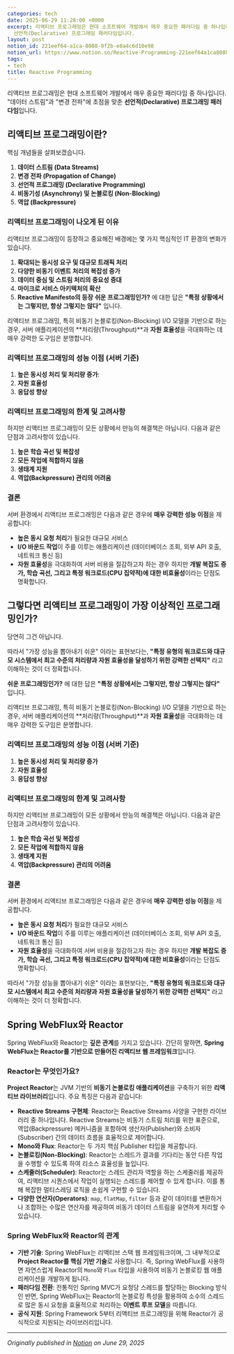 ```yaml
---
categories: tech
date: 2025-06-29 11:28:00 +0000
excerpt: 리액티브 프로그래밍은 현대 소프트웨어 개발에서 매우 중요한 패러다임 중 하나입니다. "데이터 스트림"과 "변경 전파"에 초점을 맞춘
  선언적(Declarative) 프로그래밍 패러다임입니다.
layout: post
notion_id: 221eef64-a1ca-8088-9f2b-e8a4c6d10e98
notion_url: https://www.notion.so/Reactive-Programming-221eef64a1ca80889f2be8a4c6d10e98
tags:
- tech
title: Reactive Programming
---
```


리액티브 프로그래밍은 현대 소프트웨어 개발에서 매우 중요한 패러다임 중 하나입니다. "데이터 스트림"과 "변경 전파"에 초점을 맞춘 **선언적(Declarative) 프로그래밍 패러다임**입니다.


<!--more-->
## 리액티브 프로그래밍이란?

핵심 개념들을 살펴보겠습니다.

1. **데이터 스트림 (Data Streams)**
1. **변경 전파 (Propagation of Change)**
1. **선언적 프로그래밍 (Declarative Programming)**
1. **비동기성 (Asynchrony) 및 논블로킹 (Non-Blocking)**
1. **역압 (Backpressure)**
### 리액티브 프로그래밍이 나오게 된 이유

리액티브 프로그래밍이 등장하고 중요해진 배경에는 몇 가지 핵심적인 IT 환경의 변화가 있습니다.

1. **확대되는 동시성 요구 및 대규모 트래픽 처리**
1. **다양한 비동기 이벤트 처리의 복잡성 증가**
1. **데이터 중심 및 스트림 처리의 중요성 증대**
1. **마이크로 서비스 아키텍처의 확산**
1. **Reactive Manifesto의 등장**
**쉬운 프로그래밍인가?** 에 대한 답은 **"특정 상황에서는 그렇지만, 항상 그렇지는 않다"** 입니다.

리액티브 프로그래밍, 특히 비동기 논블로킹(Non-Blocking) I/O 모델을 기반으로 하는 경우, 서버 애플리케이션의 **처리량(Throughput)**과 **자원 효율성**을 극대화하는 데 매우 강력한 도구임은 분명합니다.

### 리액티브 프로그래밍의 성능 이점 (서버 기준)

1. **높은 동시성 처리 및 처리량 증가**:
1. **자원 효율성**
1. **응답성 향상**
### 리액티브 프로그래밍의 한계 및 고려사항

하지만 리액티브 프로그래밍이 모든 상황에서 만능의 해결책은 아닙니다. 다음과 같은 단점과 고려사항이 있습니다.

1. **높은 학습 곡선 및 복잡성**
1. **모든 작업에 적합하지 않음**
1. **생태계 지원**
1. **역압(Backpressure) 관리의 어려움**
### 결론

서버 환경에서 리액티브 프로그래밍은 다음과 같은 경우에 **매우 강력한 성능 이점**을 제공합니다:

- **높은 동시 요청 처리**가 필요한 대규모 서비스
- **I/O 바운드 작업**이 주를 이루는 애플리케이션 (데이터베이스 조회, 외부 API 호출, 네트워크 통신 등)
- **자원 효율성**을 극대화하여 서버 비용을 절감하고자 하는 경우
하지만 **개발 복잡도 증가, 학습 곡선, 그리고 특정 워크로드(CPU 집약적)에 대한 비효율성**이라는 단점도 명확합니다.

## 그렇다면 리액티브 프로그래밍이 가장 이상적인 프로그래밍인가?

당연히 그건 아닙니다.

따라서 "가장 성능을 뽑아내기 쉬운" 이라는 표현보다는, **"특정 유형의 워크로드와 대규모 시스템에서 최고 수준의 처리량과 자원 효율성을 달성하기 위한 강력한 선택지"** 라고 이해하는 것이 더 정확합니다.

**쉬운 프로그래밍인가?** 에 대한 답은 **"특정 상황에서는 그렇지만, 항상 그렇지는 않다"** 입니다.

리액티브 프로그래밍, 특히 비동기 논블로킹(Non-Blocking) I/O 모델을 기반으로 하는 경우, 서버 애플리케이션의 **처리량(Throughput)**과 **자원 효율성**을 극대화하는 데 매우 강력한 도구임은 분명합니다.

### 리액티브 프로그래밍의 성능 이점 (서버 기준)

1. **높은 동시성 처리 및 처리량 증가**
1. **자원 효율성**
1. **응답성 향상**
### 리액티브 프로그래밍의 한계 및 고려사항

하지만 리액티브 프로그래밍이 모든 상황에서 만능의 해결책은 아닙니다. 다음과 같은 단점과 고려사항이 있습니다.

1. **높은 학습 곡선 및 복잡성**
1. **모든 작업에 적합하지 않음**
1. **생태계 지원**
1. **역압(Backpressure) 관리의 어려움**
### 결론

서버 환경에서 리액티브 프로그래밍은 다음과 같은 경우에 **매우 강력한 성능 이점**을 제공합니다.

- **높은 동시 요청 처리**가 필요한 대규모 서비스
- **I/O 바운드 작업**이 주를 이루는 애플리케이션 (데이터베이스 조회, 외부 API 호출, 네트워크 통신 등)
- **자원 효율성**을 극대화하여 서버 비용을 절감하고자 하는 경우
하지만 **개발 복잡도 증가, 학습 곡선, 그리고 특정 워크로드(CPU 집약적)에 대한 비효율성**이라는 단점도 명확합니다.

따라서 "가장 성능을 뽑아내기 쉬운" 이라는 표현보다는, **"특정 유형의 워크로드와 대규모 시스템에서 최고 수준의 처리량과 자원 효율성을 달성하기 위한 강력한 선택지"** 라고 이해하는 것이 더 정확합니다.

## Spring WebFlux와 Reactor

Spring WebFlux와 Reactor는 **깊은 관계**를 가지고 있습니다. 간단히 말하면, **Spring WebFlux는 Reactor를 기반으로 만들어진 리액티브 웹 프레임워크**입니다.

### Reactor는 무엇인가요?

**Project Reactor**는 JVM 기반의 **비동기 논블로킹 애플리케이션**을 구축하기 위한 **리액티브 라이브러리**입니다. 주요 특징은 다음과 같습니다:

- **Reactive Streams 구현체**: Reactor는 Reactive Streams 사양을 구현한 라이브러리 중 하나입니다. Reactive Streams는 비동기 스트림 처리를 위한 표준으로, 역압(Backpressure) 메커니즘을 포함하여 생산자(Publisher)와 소비자(Subscriber) 간의 데이터 흐름을 효율적으로 제어합니다.
- **Mono와 Flux**: Reactor는 두 가지 핵심 Publisher 타입을 제공합니다.
- **논블로킹(Non-Blocking)**: Reactor는 스레드가 결과를 기다리는 동안 다른 작업을 수행할 수 있도록 하여 리소스 효율성을 높입니다.
- **스케줄러(Scheduler)**: Reactor는 스레드 관리자 역할을 하는 스케줄러를 제공하여, 리액티브 시퀀스에서 작업이 실행되는 스레드를 제어할 수 있게 합니다. 이를 통해 복잡한 멀티스레딩 로직을 손쉽게 구현할 수 있습니다.
- **다양한 연산자(Operators)**: `map`, `flatMap`, `filter` 등과 같이 데이터를 변환하거나 조합하는 수많은 연산자를 제공하여 비동기 데이터 스트림을 유연하게 처리할 수 있습니다.
### Spring WebFlux와 Reactor의 관계

- **기반 기술**: Spring WebFlux는 리액티브 스택 웹 프레임워크이며, 그 내부적으로 **Project Reactor를 핵심 기반 기술**로 사용합니다. 즉, Spring WebFlux를 사용하면 자연스럽게 Reactor의 `Mono`와 `Flux` 타입을 사용하여 비동기 논블로킹 웹 애플리케이션을 개발하게 됩니다.
- **패러다임 전환**: 전통적인 Spring MVC가 요청당 스레드를 할당하는 Blocking 방식인 반면, Spring WebFlux는 Reactor의 논블로킹 특성을 활용하여 소수의 스레드로 많은 동시 요청을 효율적으로 처리하는 **이벤트 루프 모델**을 따릅니다.
- **공식 지원**: Spring Framework 5부터 리액티브 프로그래밍을 위해 Reactor가 공식적으로 지원되는 라이브러리입니다.

---

*Originally published in [Notion](https://www.notion.so/Reactive-Programming-221eef64a1ca80889f2be8a4c6d10e98) on June 29, 2025*